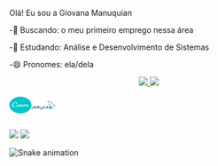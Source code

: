 Olá! Eu sou a Giovana Manuquian

-🔎 Buscando: o meu primeiro emprego nessa área


-📕 Estudando: Análise e Desenvolvimento de Sistemas


-😄 Pronomes: ela/dela

<div align="center">
  <a href="https://github.com/Giovana-Manuquian">
  <img height="180em" src="https://github-readme-stats.vercel.app/api?username=Giovana-Manuquian&show_icons=false&theme=dracula&include_all_commits=true&count_private=true"/>
  <img height="180em" src="https://github-readme-stats.vercel.app/api/top-langs/?username=Giovana-Manuquian&layout=compact&langs_count=7&theme=dracula"/>
 </div>
  <div style="display: inline_block"><br>
  <img align="center" alt="Gi-Canva" height="30" width="40" src="https://raw.githubusercontent.com/devicons/devicon/master/icons/canva/canva-original.svg" />
  <img align="center" alt="GI-MySQL" height="30" width="40" src="https://raw.githubusercontent.com/devicons/devicon/master/icons/mysql/mysql-plain-wordmark.svg">
</div>
  
  ##
  
  <div> 
  <a href = "mailto:gmanuquian@gmail.com"><img src=https://img.shields.io/badge/Gmail-D14836?style=for-the-badge&logo=gmail&logoColor=white target="_blank"></a>
  <a href="https://www.linkedin.com/in/rafaella-ballerini-45875016a" target="_blank"><img src="https://img.shields.io/badge/-LinkedIn-%230077B5?style=for-the-badge&logo=linkedin&logoColor=white" target="_blank"></a> 
  </div>
  
  ![Snake animation](https://github.com/Giovana-Manuquian/Giovana-Manuquian/blob/output/github-contribution-grid-snake.svg)
 
